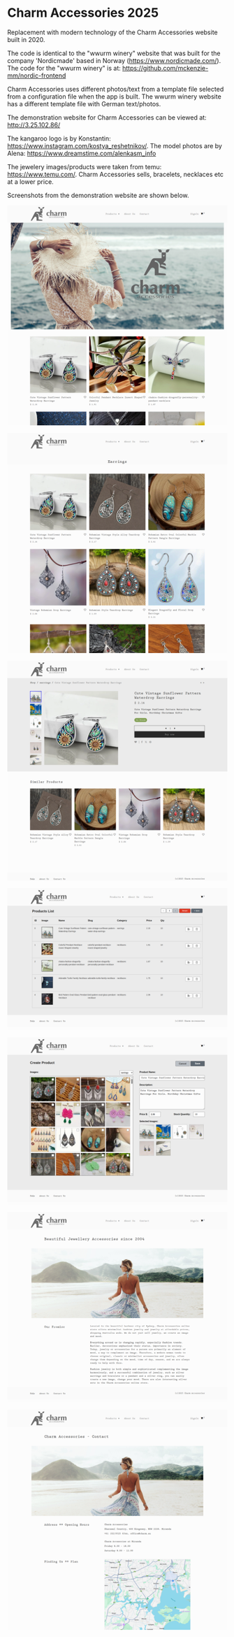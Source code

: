 # Charm Accessories 2025

Replacement with modern technology of the Charm Accessories website built in 2020. 

The code is identical to the "wwurm winery" website that was built for the company 'Nordicmade' based in Norway (https://www.nordicmade.com/). The code for the "wwurm winery" is at: https://github.com/mckenzie-mm/nordic-frontend

Charm Accessories uses different photos/text from a template file selected from a configuration file when the app is built. The wwurm winery website has a different template file with German text/photos.

The demonstration website for Charm Accessories can be viewed at: http://3.25.102.86/

The kangaroo logo is by Konstantin: https://www.instagram.com/kostya_reshetnikov/. The model photos are by Alena: https://www.dreamstime.com/alenkasm_info

The jewelery images/products were taken from temu: https://www.temu.com/. Charm Accessories sells, bracelets, necklaces etc at a lower price.

Screenshots from the demonstration website are shown below.

<kbd>![alt text](https://github.com/mckenzie-mm/charm-access-2025/blob/main/images-readme/1.png)<kbd>

<kbd>![alt text](https://github.com/mckenzie-mm/charm-access-2025/blob/main/images-readme/7.png)<kbd>

<kbd>![alt text](https://github.com/mckenzie-mm/charm-access-2025/blob/main/images-readme/6.png)<kbd>

<kbd>![alt text](https://github.com/mckenzie-mm/charm-access-2025/blob/main/images-readme/4.png)<kbd>

<kbd>![alt text](https://github.com/mckenzie-mm/charm-access-2025/blob/main/images-readme/3.png)<kbd>

<kbd>![alt text](https://github.com/mckenzie-mm/charm-access-2025/blob/main/images-readme/2.png)<kbd>

<kbd>![alt text](https://github.com/mckenzie-mm/charm-access-2025/blob/main/images-readme/5.png)<kbd>
